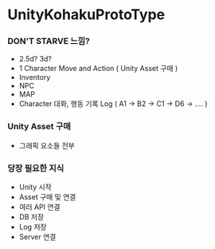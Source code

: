 # UnityKohakuProtoType

### DON'T STARVE 느낌?
  - 2.5d? 3d?
  - 1 Character Move and Action ( Unity Asset 구매 )
  - Inventory
  - NPC
  - MAP
  - Character 대화, 행동 기록 Log  ( A1 -> B2 -> C1 -> D6 -> ....  )

### Unity Asset 구매
  - 그래픽 요소들 전부

### 당장 필요한 지식
  - Unity 시작
  - Asset 구매 및 연결
  - 여러 API 연결
  - DB 저장
  - Log 저장
  - Server 연결
